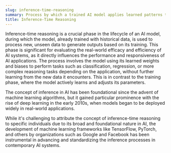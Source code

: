 ```yaml
---
slug: inference-time-reasoning
summary: Process by which a trained AI model applies learned patterns to new data to make decisions or predictions during its operational phase.
title: Inference-Time Reasoning
---
```


Inference-time reasoning is a crucial phase in the lifecycle of an AI model, during which the model, already trained with historical data, is used to process new, unseen data to generate outputs based on its training. This phase is significant for evaluating the real-world efficacy and efficiency of AI systems, as it directly influences the performance and responsiveness of AI applications. The process involves the model using its learned weights and biases to perform tasks such as classification, regression, or more complex reasoning tasks depending on the application, without further learning from the new data it encounters. This is in contrast to the training phase, where the model actively learns and adjusts its parameters.

The concept of inference in AI has been foundational since the advent of machine learning algorithms, but it gained particular prominence with the rise of deep learning in the early 2010s, when models began to be deployed widely in real-world applications.

While it's challenging to attribute the concept of inference-time reasoning to specific individuals due to its broad and foundational nature in AI, the development of machine learning frameworks like TensorFlow, PyTorch, and others by organizations such as Google and Facebook has been instrumental in advancing and standardizing the inference processes in contemporary AI systems.
